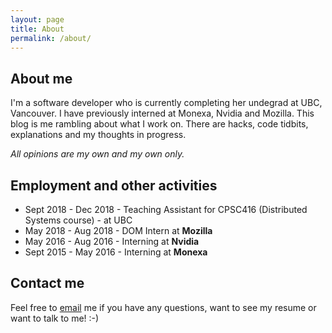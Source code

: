 ```yaml
---
layout: page
title: About
permalink: /about/
---
```


About me
------
I'm a software developer who is currently completing her undegrad at UBC, Vancouver. I have previously interned at Monexa, Nvidia and Mozilla. This blog is me rambling about what I work on. There are hacks, code tidbits, explanations and my thoughts in progress.

*All opinions are my own and my own only.*

Employment and other activities
------
* Sept 2018 - Dec 2018 - Teaching Assistant for CPSC416 (Distributed Systems course) - at UBC
* May 2018 - Aug 2018 - DOM Intern at **Mozilla**
* May 2016 - Aug 2016 - Interning at **Nvidia**
* Sept 2015 - May 2016 - Interning at **Monexa**

Contact me
------
Feel free to [email](mailto:annygakhokidze@gmail.com) me if you have any questions, want to see my resume or want to talk to me! :-) 